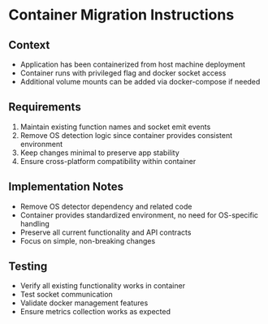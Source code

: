 # Container Migration Instructions

## Context
- Application has been containerized from host machine deployment
- Container runs with privileged flag and docker socket access
- Additional volume mounts can be added via docker-compose if needed

## Requirements
1. Maintain existing function names and socket emit events
2. Remove OS detection logic since container provides consistent environment
3. Keep changes minimal to preserve app stability
4. Ensure cross-platform compatibility within container

## Implementation Notes
- Remove OS detector dependency and related code
- Container provides standardized environment, no need for OS-specific handling
- Preserve all current functionality and API contracts
- Focus on simple, non-breaking changes

## Testing
- Verify all existing functionality works in container
- Test socket communication
- Validate docker management features
- Ensure metrics collection works as expected
